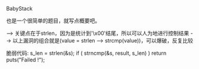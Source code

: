 BabyStack

也是一个很简单的题目，就写点概要吧。

--> 关键点在于strlen，因为是统计到'\x00'结尾，所以可以人为地进行控制结果
--> 以上漏洞的组合就是(value = strlen --> strcmp(value))，可以爆破，反复比较

脆弱代码:
s_len = strlen(&s);
if ( strncmp(&s, result, s_len) )
    return puts("Failed !");
